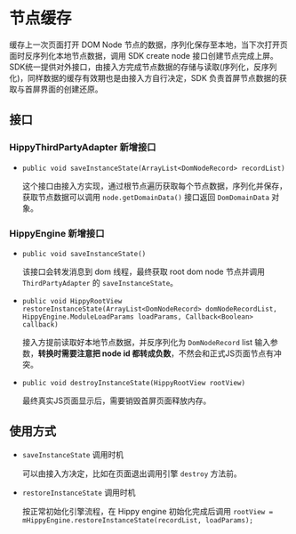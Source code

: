 # 节点缓存

缓存上一次页面打开 DOM Node 节点的数据，序列化保存至本地，当下次打开页面时反序列化本地节点数据，调用 SDK create node 接口创建节点完成上屏。SDK统一提供对外接口，由接入方完成节点数据的存储与读取(序列化，反序列化)，同样数据的缓存有效期也是由接入方自行决定，SDK 负责首屏节点数据的获取与首屏界面的创建还原。

## 接口

### HippyThirdPartyAdapter 新增接口

+ `public void saveInstanceState(ArrayList<DomNodeRecord> recordList)`

    这个接口由接入方实现，通过根节点遍历获取每个节点数据，序列化并保存，获取节点数据可以调用 `node.getDomainData()` 接口返回 `DomDomainData` 对象。

### HippyEngine 新增接口

+ `public void saveInstanceState()`

    该接口会转发消息到 dom 线程，最终获取 root dom node 节点并调用 `ThirdPartyAdapter` 的 `saveInstanceState`。

+ `public void HippyRootView restoreInstanceState(ArrayList<DomNodeRecord> domNodeRecordList, HippyEngine.ModuleLoadParams loadParams, Callback<Boolean> callback)`

    接入方提前读取好本地节点数据，并反序列化为 `DomNodeRecord` list 输入参数，**转换时需要注意把 node id 都转成负数**，不然会和正式JS页面节点有冲突。

+ `public void destroyInstanceState(HippyRootView rootView)`

    最终真实JS页面显示后，需要销毁首屏页面释放内存。

## 使用方式

+ `saveInstanceState` 调用时机
  
  可以由接入方决定，比如在页面退出调用引擎 `destroy` 方法前。

+ `restoreInstanceState` 调用时机

  按正常初始化引擎流程，在 Hippy engine 初始化完成后调用 `rootView = mHippyEngine.restoreInstanceState(recordList, loadParams);`
